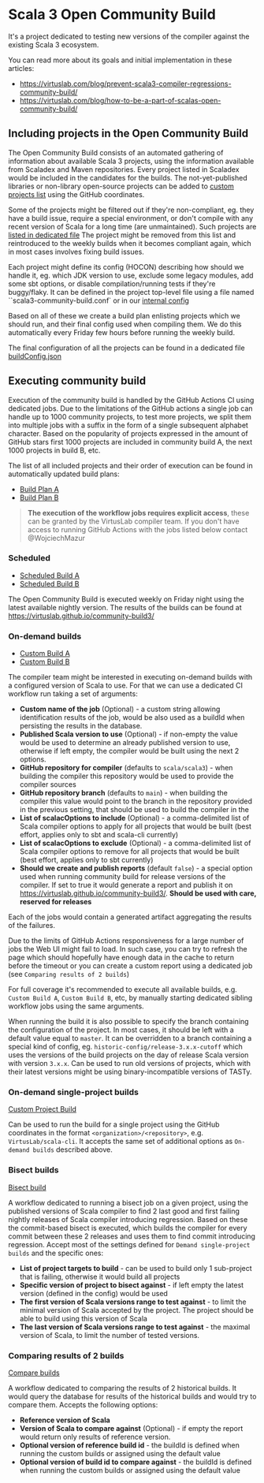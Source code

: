 # Scala 3 Open Community Build

It's a project dedicated to testing new versions of the compiler against the existing Scala 3 ecosystem. 

You can read more about its goals and initial implementation in these articles:
- https://virtuslab.com/blog/prevent-scala3-compiler-regressions-community-build/
- https://virtuslab.com/blog/how-to-be-a-part-of-scalas-open-community-build/


## Including projects in the Open Community Build

The Open Community Build consists of an automated gathering of information about available Scala 3 projects, using the information available from Scaladex and Maven repositories. Every project listed in Scaladex would be included in the candidates for the builds. The not-yet-published libraries or non-library open-source projects can be added to [custom projects list](
https://github.com/VirtusLab/community-build3/blob/master/coordinator/configs/custom-projects.txt) using the GitHub coordinates.

Some of the projects might be filtered out if they're non-compliant, eg. they have a build issue, require a special environment, or don't compile with any recent version of Scala for a long time (are unmaintained). Such projects are [listed in dedicated file](
https://github.com/VirtusLab/community-build3/blob/master/coordinator/configs/filtered-projects.txt) The project might be removed from this list and reintroduced to the weekly builds when it becomes compliant again, which in most cases involves fixing build issues.

Each project might define its config (HOCON) describing how should we handle it, eg. which JDK version to use, exclude some legacy modules, add some sbt options, or disable compilation/running tests if they're buggy/flaky. It can be defined in the project top-level file using a file named ``scala3-community-build.conf` or in our [internal config](https://github.com/VirtusLab/community-build3/blob/master/coordinator/configs/projects-config.conf)

Based on all of these we create a build plan enlisting projects which we should run, and their final config used when compiling them. We do this automatically every Friday few hours before running the weekly build.

The final configuration of all the projects can be found in a dedicated file [buildConfig.json](https://github.com/VirtusLab/community-build3/blob/master/.github/workflows/buildConfig.json) 



## Executing community build
Execution of the community build is handled by the GitHub Actions CI using dedicated jobs. Due to the limitations of the GitHub actions a single job can handle up to 1000 community projects, to test more projects, we split them into multiple jobs with a suffix in the form of a single subsequent alphabet character. Based on the popularity of projects expressed in the amount of GitHub stars first 1000 projects are included in community build A, the next 1000 projects in build B, etc. 

The list of all included projects and their order of execution can be found in automatically updated build plans: 
- [Build Plan A](https://github.com/VirtusLab/community-build3/blob/master/.github/workflows/buildPlan-A.yaml)
- [Build Plan B](https://github.com/VirtusLab/community-build3/blob/master/.github/workflows/buildPlan-B.yaml)



> **The execution of the workflow jobs requires explicit access**, these can be granted by the VirtusLab compiler team. If you don't have access to running GitHub Actions with the jobs listed below contact @WojciechMazur

 
### Scheduled 
- [Scheduled Build A](https://github.com/VirtusLab/community-build3/actions/workflows/buildExecuteScheduledWeekly-A.yaml)
- [Scheduled Build B](https://github.com/VirtusLab/community-build3/actions/workflows/buildExecuteScheduledWeekly-A.yaml)

The Open Community Build is executed weekly on Friday night using the latest available nightly version. The results of the builds can be found at https://virtuslab.github.io/community-build3/

### On-demand builds
- [Custom Build A](https://github.com/VirtusLab/community-build3/actions/workflows/buildExecuteCustom-A.yaml)
- [Custom Build B](https://github.com/VirtusLab/community-build3/actions/workflows/buildExecuteCustom-B.yaml)

The compiler team might be interested in executing on-demand builds with a configured version of Scala to use. For that we can use a dedicated CI workflow run taking a set of arguments:
- **Custom name of the job** (Optional) - a custom string allowing identification results of the job, would be also used as a buildId when persisting the results in the database. 
- **Published Scala version to use** (Optional) - if non-empty the value would be used to determine an already published version to use, otherwise if left empty, the compiler would be built using the next 2 options.
- **GitHub repository for compiler** (defaults to `scala/scala3`) - when building the compiler this repository would be used to provide the compiler sources
- **GitHub repository branch** (defaults to `main`) - when building the compiler this value would point to the branch in the repository provided in the previous setting, that should be used to build the compiler in the
- **List of scalacOptions to include** (Optional) - a comma-delimited list of Scala compiler options to apply for all projects that would be built (best effort, applies only to sbt and scala-cli currently)
- **List of scalacOptions to exclude** (Optional) - a comma-delimited list of Scala compiler options to remove for all projects that would be built (best effort, applies only to sbt currently)
- **Should we create and publish reports** (default `false`) - a special option used when running community build for release versions of the compiler. If set to true it would generate a report and publish it on https://virtuslab.github.io/community-build3/. **Should be used with care, reserved for releases**

Each of the jobs would contain a generated artifact aggregating the results of the failures. 

Due to the limits of GitHub Actions responsiveness for a large number of jobs the Web UI might fail to load. In such case, you can try to refresh the page which should hopefully have enough data in the cache to return before the timeout or you can create a custom report using a dedicated job (see `Comparing results of 2 builds`)

For full coverage it's recommended to execute all available builds, e.g. `Custom Build A`, `Custom Build B`, etc, by manually starting dedicated sibling workflow jobs using the same arguments. 

When running the build it is also possible to specify the branch containing the configuration of the project. In most cases, it should be left with a default value equal to `master`. It can be overridden to a branch containing a special kind of config, eg. `historic-config/release-3.x.x-cutoff` which uses the versions of the build projects on the day of release Scala version with version `3.x.x`. Can be used to run old versions of projects, which with their latest versions might be using binary-incompatible versions of TASTy. 

### On-demand single-project builds
[Custom Project Build](https://github.com/VirtusLab/community-build3/actions/workflows/buildSingle.yaml)

Can be used to run the build for a single project using the GitHub coordinates in the format `<organization>/<repository>`, e.g. `VirtusLab/scala-cli`. It accepts the same set of additional options as `On-demand builds` described above.

### Bisect builds
[Bisect build](https://github.com/VirtusLab/community-build3/actions/workflows/buildBisect.yaml)

A workflow dedicated to running a bisect job on a given project, using the published versions of Scala compiler to find 2 last good and first failing nightly releases of Scala compiler introducing regression. Based on these the commit-based bisect is executed, which builds the compiler for every commit between these 2 releases and uses them to find commit introducing regression. Accept most of the settings defined for `Demand single-project builds` and the specific ones:
- **List of project targets to build** - can be used to build only 1 sub-project that is failing, otherwise it would build all projects
- **Specific version of project to bisect against** - if left empty the latest version (defined in the config) would be used
- **The first version of Scala versions range to test against** - to limit the minimal version of Scala accepted by the project. The project should be able to build using this version of Scala
- **The last version of Scala versions range to test against** - the maximal version of Scala, to limit the number of tested versions. 

### Comparing results of 2 builds
[Compare builds](https://github.com/VirtusLab/community-build3/actions/workflows/compare.yaml)

A workflow dedicated to comparing the results of 2 historical builds. It would query the database for results of the historical builds and would try to compare them. Accepts the following options:
- **Reference version of Scala**
- **Version of Scala to compare against** (Optional) - if empty the report would return only results of reference version.
- **Optional version of reference build id** - the buildId is defined when running the custom builds or assigned using the default value
- **Optional version of build id to compare against** - the buildId is defined when running the custom builds or assigned using the default value

